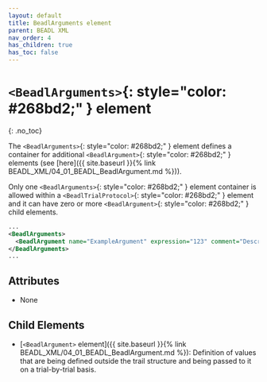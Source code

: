 ```yaml
---
layout: default
title: BeadlArguments element
parent: BEADL XML
nav_order: 4
has_children: true
has_toc: false
---
```

# `<BeadlArguments>`{: style="color: #268bd2;" } element
{: .no_toc}

The `<BeadlArguments>`{: style="color: #268bd2;" } element defines a container for additional `<BeadlArgument>`{: style="color: #268bd2;" } elements (see [here]({{ site.baseurl }}{% link BEADL_XML/04_01_BEADL_BeadlArgument.md %})).

Only one `<BeadlArguments>`{: style="color: #268bd2;" } element container is allowed within a `<BeadlTrialProtocol>`{: style="color: #268bd2;" } element and it can have zero or more `<BeadlArgument>`{: style="color: #268bd2;" } child elements.

```xml
...
<BeadlArguments>
  <BeadlArgument name="ExampleArgument" expression="123" comment="Description" type="numeric" />
</BeadlArguments>
...
```

## Attributes
- None

## Child Elements
- [`<BeadlArgument>` element]({{ site.baseurl }}{% link BEADL_XML/04_01_BEADL_BeadlArgument.md %}): Definition of values that are being defined outside the trail structure and being passed to it on a trial-by-trial basis.